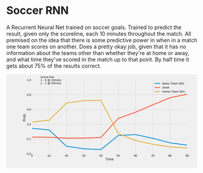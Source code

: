 # Soccer RNN

A Recurrent Neural Net trained on soccer goals. Trained to predict the result, given only the scoreline, each 10 minutes throughout the match. All premised on the idea that there is some predictive power in when in a match one team scores on another. Does a pretty okay job, given that it has no information about the teams other than whether they're at home or away, and what time they've scored in the match up to that point. By half time it gets about 75% of the results correct.

![preds](https://github.com/neal-o-r/soccernn/blob/master/match.png)
